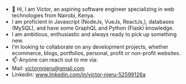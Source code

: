 - 👋 Hi, I am Victor, an aspiring software engineer specializing in web technologies from Nairobi, Kenya.
-  I am proficient in Javascript (NodeJs, VueJs, ReactJs,), databases (MySQL), and have some GraphQL and Python (Flask) knowledge.
-  I am ambitious, enthusiastic and always ready to pick up something new.
-  I’m looking to collaborate on any development projects, whether ecommerce, blogs, portfolios, personal, profit or non-profit websites.
- 📫 Anyone can reach out to me via:
- Mail: victornnjeru@gmail.com
- Linkedin: www.linkedin.com/in/victor-njeru-52599126a
  

<!---
ynwvroy/ynwvroy is a ✨ special ✨ repository because its `README.md` (this file) appears on your GitHub profile.
You can click the Preview link to take a look at your changes.
--->
